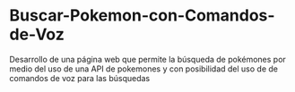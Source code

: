 # Buscar-Pokemon-con-Comandos-de-Voz
Desarrollo de una página web que permite la búsqueda de pokémones por medio del uso de una API de pokemones y con posibilidad del uso de de comandos de voz para las búsquedas
